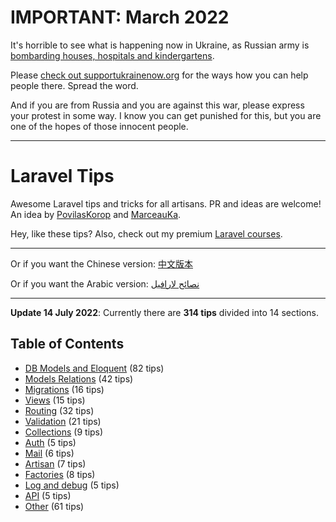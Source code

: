 # IMPORTANT: March 2022

It's horrible to see what is happening now in Ukraine, as Russian army is [bombarding houses, hospitals and kindergartens](https://twitter.com/DavidCornDC/status/1501620037785997316).

Please [check out supportukrainenow.org](https://supportukrainenow.org/) for the ways how you can help people there. Spread the word.

And if you are from Russia and you are against this war, please express your protest in some way. I know you can get punished for this, but you are one of the hopes of those innocent people.

---

# Laravel Tips

Awesome Laravel tips and tricks for all artisans. PR and ideas are welcome!  
An idea by [PovilasKorop](https://github.com/PovilasKorop) and [MarceauKa](https://github.com/MarceauKa).

Hey, like these tips? Also, check out my premium [Laravel courses](https://laraveldaily.teachable.com/?utm_source=github&utm_campaign=laravel-tips).

---

Or if you want the Chinese version:
[中文版本](https://github.com/Lysice/laravel-tips-chinese/blob/master/README-zh.md)

Or if you want the Arabic version:
[نصائح لارافيل](/ar/README.md)

---

**Update 14 July 2022**: Currently there are **314 tips** divided into 14 sections.

## Table of Contents

- [DB Models and Eloquent](DB_Models_and_Eloquent.md) (82 tips)
- [Models Relations](Models_Relations.md) (42 tips)
- [Migrations](Migrations.md) (16 tips)
- [Views](Views.md) (15 tips)
- [Routing](Routing.md) (32 tips)
- [Validation](Validation.md) (21 tips)
- [Collections](Collections.md) (9 tips)
- [Auth](Auth.md) (5 tips)
- [Mail](Mail.md) (6 tips)
- [Artisan](Artisan.md) (7 tips)
- [Factories](Factories.md) (8 tips)
- [Log and debug](Log_and_Debug.md) (5 tips)
- [API](Api.md) (5 tips)
- [Other](Other.md) (61 tips)
